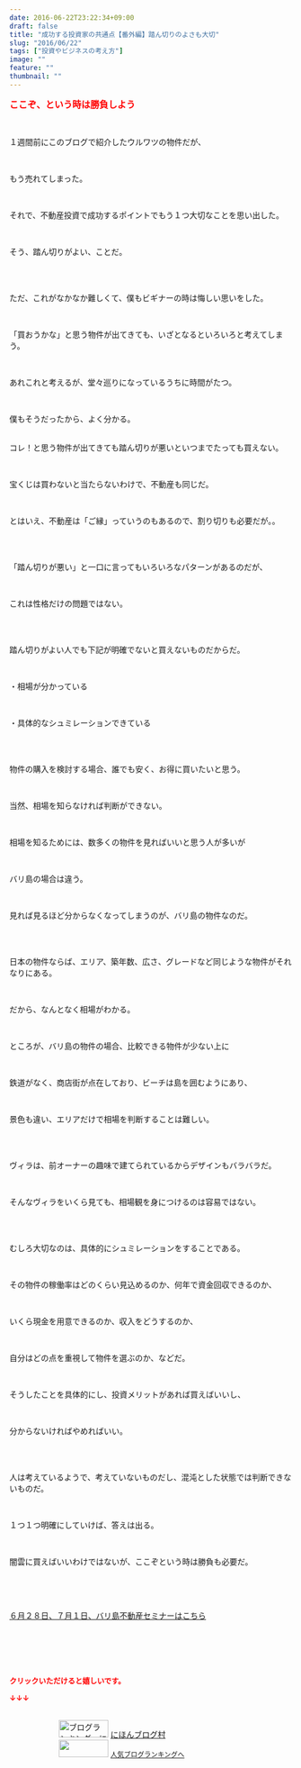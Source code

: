 ```yaml
---
date: 2016-06-22T23:22:34+09:00
draft: false
title: "成功する投資家の共通点【番外編】踏ん切りのよさも大切"
slug: "2016/06/22"
tags: ["投資やビジネスの考え方"]
image: ""
feature: ""
thumbnail: ""
---
```

<p><font color="#ff0000" size="3"><strong>ここぞ、という時は勝負しよう</strong></font></p><br/><p>１週間前にこのブログで紹介したウルワツの物件だが、</p><br/><p>もう売れてしまった。</p><br/><p>それで、不動産投資で成功するポイントでもう１つ大切なことを思い出した。</p><br/><p>そう、踏ん切りがよい、ことだ。</p><br/><br/><p>ただ、これがなかなか難しくて、僕もビギナーの時は悔しい思いをした。</p><br/><p>「買おうかな」と思う物件が出てきても、いざとなるといろいろと考えてしまう。</p><br/><p>あれこれと考えるが、堂々巡りになっているうちに時間がたつ。</p><br/><p>僕もそうだったから、よく分かる。<br/></p><p><br/>コレ！と思う物件が出てきても踏ん切りが悪いといつまでたっても買えない。</p><br/><p>宝くじは買わないと当たらないわけで、不動産も同じだ。</p><br/><p>とはいえ、不動産は「ご縁」っていうのもあるので、割り切りも必要だが。。</p><br/><p><br/>「踏ん切りが悪い」と一口に言ってもいろいろなパターンがあるのだが、</p><br/><p>これは性格だけの問題ではない。</p><br/><p><br/>踏ん切りがよい人でも下記が明確でないと買えないものだからだ。</p><br/><p>・相場が分かっている</p><br/><p>・具体的なシュミレーションできている</p><br/><p><br/>物件の購入を検討する場合、誰でも安く、お得に買いたいと思う。</p><br/><p>当然、相場を知らなければ判断ができない。</p><p><br/></p><p>相場を知るためには、数多くの物件を見ればいいと思う人が多いが</p><br/><p>バリ島の場合は違う。</p><br/><p>見れば見るほど分からなくなってしまうのが、バリ島の物件なのだ。</p><br/><p><br/>日本の物件ならば、エリア、築年数、広さ、グレードなど同じような物件がそれなりにある。</p><br/><p>だから、なんとなく相場がわかる。</p><br/><p>ところが、バリ島の物件の場合、比較できる物件が少ない上に</p><br/><p>鉄道がなく、商店街が点在しており、ビーチは島を囲むようにあり、</p><br/><p>景色も違い、エリアだけで相場を判断することは難しい。</p><br/><p><br/>ヴィラは、前オーナーの趣味で建てられているからデザインもバラバラだ。</p><br/><p>そんなヴィラをいくら見ても、相場観を身につけるのは容易ではない。</p><br/><p><br/>むしろ大切なのは、具体的にシュミレーションをすることである。</p><br/><p>その物件の稼働率はどのくらい見込めるのか、何年で資金回収できるのか、</p><br/><p>いくら現金を用意できるのか、収入をどうするのか、</p><br/><p>自分はどの点を重視して物件を選ぶのか、などだ。</p><br/><p>そうしたことを具体的にし、投資メリットがあれば買えばいいし、</p><br/><p>分からないければやめればいい。</p><br/><p><br/>人は考えているようで、考えていないものだし、混沌とした状態では判断できないものだ。</p><br/><p>１つ１つ明確にしていけば、答えは出る。</p><br/><p>闇雲に買えばいいわけではないが、ここぞという時は勝負も必要だ。</p><p><br/></p><br/><p><a href="iin.co.jp" target="_blank">６月２８日、７月１日、バリ島不動産セミナーはこちら</a> </p><br/><br/><br/><br/><p><font color="#ff0000" size="2"><strong>クリックいただけると嬉しいです。<br/></strong></font></p><p><font color="#ff0000" size="2"><strong>↓↓↓</strong></font></p><p><br/><a href="ranking.html" target="_blank"><img border="0" alt="ブログランキング・にほんブログ村へ" src="data:image/svg+xml;charset=utf-8,%3Csvg%20xmlns%3D%22http%3A%2F%2Fwww.w3.org%2F2000%2Fsvg%22%20title%3D%22Placeholder%20for%20Images%22%20role%3D%22presentation%22%20viewBox%3D%220%200%2088%2031%22%20%2F%3E" width="88" height="31" data-src="https://img-proxy.blog-video.jp/images?url=http%3A%2F%2Fwww.blogmura.com%2Fimg%2Fwww88_31.gif" style="aspect-ratio: auto 88 / 31;"/><noscript><img border="0" alt="ブログランキング・にほんブログ村へ" src="https://img-proxy.blog-video.jp/images?url=http%3A%2F%2Fwww.blogmura.com%2Fimg%2Fwww88_31.gif" width="88" height="31"></noscript></a> <a href="ranking.html" target="_blank">にほんブログ村</a> <br/><a title="人気ブログランキングへ" href="link.php?1804582"><img border="0" src="data:image/svg+xml;charset=utf-8,%3Csvg%20xmlns%3D%22http%3A%2F%2Fwww.w3.org%2F2000%2Fsvg%22%20title%3D%22Placeholder%20for%20Images%22%20role%3D%22presentation%22%20viewBox%3D%220%200%2088%2031%22%20%2F%3E" width="88" height="31" data-src="https://blog.with2.net/img/banner/banner_22.gif" style="aspect-ratio: auto 88 / 31;"/><noscript><img border="0" src="https://blog.with2.net/img/banner/banner_22.gif" width="88" height="31"></noscript></a> <a style="FONT-SIZE: 12px" href="link.php?1804582">人気ブログランキングへ</a> </p>


